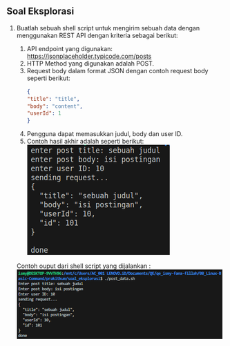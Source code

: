 ## Soal Eksplorasi 

1. Buatlah sebuah shell script untuk mengirim sebuah data dengan menggunakan REST API dengan kriteria sebagai berikut:
    1. API endpoint yang digunakan: https://jsonplaceholder.typicode.com/posts
    2. HTTP Method yang digunakan adalah POST.
    3. Request body dalam format JSON dengan contoh request body seperti berikut: 
        ```json
        {
        "title": "title",
        "body": "content",
        "userId": 1
        }
        ```
    4. Pengguna dapat memasukkan judul, body dan user ID.
    5. Contoh hasil akhir adalah seperti berikut:\
        ![alt text](image.png)

    Contoh ouput dari shell script yang dijalankan :\
    ![alt text](image-1.png)

